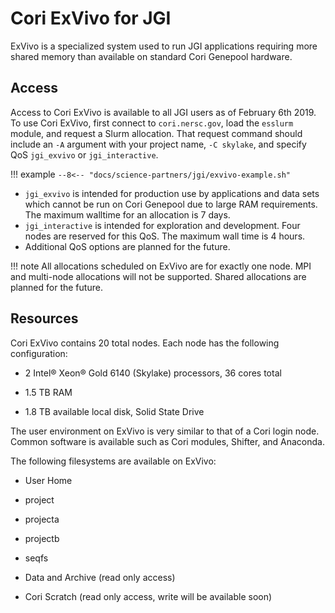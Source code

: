 # Cori ExVivo for JGI

ExVivo is a specialized system used to run JGI applications
requiring more shared memory than available on standard Cori
Genepool hardware. 

## Access

Access to Cori ExVivo is available to all JGI users as of February 6th 
2019. To use Cori ExVivo, first connect to `cori.nersc.gov`, load 
the `esslurm` module, and request a Slurm allocation. That request
command should include an `-A` argument with your project name,
`-C skylake`, and specify QoS `jgi_exvivo` or `jgi_interactive`.

!!! example
	```
	--8<-- "docs/science-partners/jgi/exvivo-example.sh"
	```

* `jgi_exvivo` is intended for production use by applications and data
sets which cannot be run on Cori Genepool due to large RAM requirements.
The maximum walltime for an allocation is 7 days.
* `jgi_interactive` is intended for exploration and development. Four
nodes are reserved for this QoS. The maximum wall time is 4 hours.
* Additional QoS options are planned for the future.

!!! note
	All allocations scheduled on ExVivo are for exactly one node.
	MPI and multi-node allocations will not be supported. Shared
        allocations are planned for the future.

## Resources

Cori ExVivo contains 20 total nodes. Each node has the following configuration:

* 2 Intel® Xeon® Gold 6140 (Skylake) processors, 36 cores total

* 1.5 TB RAM

* 1.8 TB available local disk, Solid State Drive


The user environment on ExVivo is very similar to that of a Cori login node.
Common software is available such as Cori modules, Shifter, and Anaconda.

The following filesystems are available on ExVivo: 

* User Home

* project

* projecta

* projectb

* seqfs

* Data and Archive (read only access)

* Cori Scratch (read only access, write will be available soon)
